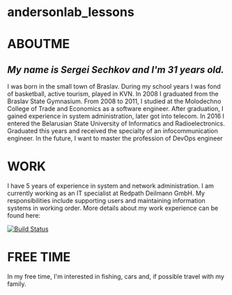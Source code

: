 # andersonlab_lessons

# ABOUTME
## _My name is Sergei Sechkov and I'm 31 years old._ 

  I was born in the small town of Braslav.
During my school years I was fond of basketball, active tourism, played in KVN. In 2008 I graduated from the Braslav State Gymnasium. From 2008 to 2011, I studied at the Molodechno College of Trade and Economics as a software engineer. After graduation, I gained experience in system administration, later got into telecom. In 2016 I entered the Belarusian State University of Informatics and Radioelectronics. Graduated this years and received the specialty of an infocommunication engineer. In the future, I want to master the profession of DevOps engineer

# WORK

  I have 5 years of experience in system and network administration. 
  I am currently working as an IT specialist at Redpath Deilmann GmbH. My responsibilities include supporting users and maintaining information systems in working order. 
More details about my work experience can be found here:

[![Build Status](https://i1.wp.com/bosshunt.ru/wp-content/uploads/2015/10/%D1%81%D0%BA%D0%B0%D1%87%D0%B0%D0%BD%D0%BD%D1%8B%D0%B5-%D1%84%D0%B0%D0%B9%D0%BB%D1%8B.png?w=446&ssl=1
)](https://www.linkedin.com/in/sergei-sechkov55b18919b/)

# FREE TIME
In my free time, I'm interested in fishing, cars and, if possible travel with my family. 

